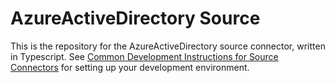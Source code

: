 # AzureActiveDirectory Source

This is the repository for the AzureActiveDirectory source connector, written in Typescript.
See [Common Development Instructions for Source Connectors](../README.md#common-development-instructions-for-source-connectors) for setting up your development environment.
